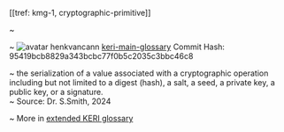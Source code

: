 [[tref: kmg-1, cryptographic-primitive]]

~ <!-- This is a copy of the saved remote text. Remove it if you like. It is automatically (re)generated -->

~ <span class="meta-info"><span>![avatar](undefined) henkvancann</span> <span>[keri-main-glossary](https://github.com/henkvancann/keri-main-glossary)</span> <span class="commit-hash">Commit Hash: 95419bcb8829a343bcbc77f0b5c2035c3bbc46c8</span></span>

~ the serialization of a value associated with a cryptographic operation including but not limited to a digest (hash), a salt, a seed, a private key, a public key, or a signature.  
~ Source: Dr. S.Smith, 2024

~ More in <a href="https://weboftrust.github.io/WOT-terms/docs/glossary/cryptographic-primitive">extended KERI glossary</a>
